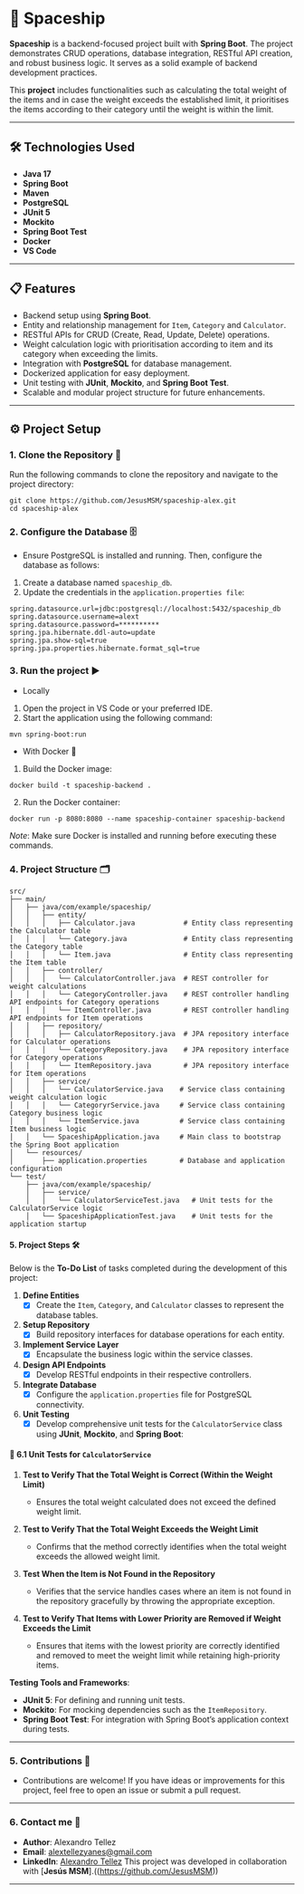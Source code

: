# 🚀 Spaceship

**Spaceship** is a backend-focused project built with **Spring Boot**. The project demonstrates CRUD operations, database integration, RESTful API creation, and robust business logic. It serves as a solid example of backend development practices.

This **project** includes functionalities such as calculating the total weight of the items and in case the weight exceeds the established limit, it prioritises the items according to their category until the weight is within the limit.

---

## 🛠️ Technologies Used

- **Java 17**
- **Spring Boot**
- **Maven**
- **PostgreSQL**
- **JUnit 5**
- **Mockito**
- **Spring Boot Test**
- **Docker**
- **VS Code**

---

## 📋 Features

- Backend setup using **Spring Boot**.
- Entity and relationship management for `Item`, `Category` and `Calculator`. 
- RESTful APIs for CRUD (Create, Read, Update, Delete) operations.
- Weight calculation logic with prioritisation according to item and its category when exceeding the limits.
- Integration with **PostgreSQL** for database management.
- Dockerized application for easy deployment.
- Unit testing with **JUnit**, **Mockito**, and **Spring Boot Test**.
- Scalable and modular project structure for future enhancements.

---

## ⚙️ Project Setup

### 1. Clone the Repository 📂

Run the following commands to clone the repository and navigate to the project directory:

```
git clone https://github.com/JesusMSM/spaceship-alex.git
cd spaceship-alex
```

### 2. Configure the Database 🗄️

* Ensure PostgreSQL is installed and running. Then, configure the database as follows:

1. Create a database named `spaceship_db`.
2. Update the credentials in the `application.properties file`:

```
spring.datasource.url=jdbc:postgresql://localhost:5432/spaceship_db
spring.datasource.username=alext
spring.datasource.password=**********
spring.jpa.hibernate.ddl-auto=update
spring.jpa.show-sql=true
spring.jpa.properties.hibernate.format_sql=true
```

### 3. Run the project ▶️

* Locally
1. Open the project in VS Code or your preferred IDE.
2. Start the application using the following command:
```
mvn spring-boot:run
```

* With Docker 🐳
1. Build the Docker image:
```
docker build -t spaceship-backend .
```
2. Run the Docker container:
```
docker run -p 8080:8080 --name spaceship-container spaceship-backend
```
*Note*: Make sure Docker is installed and running before executing these commands.

### 4. Project Structure 🗂️

```
src/
├── main/
│   ├── java/com/example/spaceship/
│   │   ├── entity/
│   │   │   ├── Calculator.java            # Entity class representing the Calculator table
│   │   │   └── Category.java              # Entity class representing the Category table
│   │   │   └── Item.java                  # Entity class representing the Item table
│   │   ├── controller/
│   │   │   └── CalculatorController.java  # REST controller for weight calculations
│   │   │   └── CategoryController.java    # REST controller handling API endpoints for Category operations
│   │   │   └── ItemController.java        # REST controller handling API endpoints for Item operations
│   │   ├── repository/
│   │   │   ├── CalculatorRepository.java  # JPA repository interface for Calculator operations
│   │   │   └── CategoryRepository.java    # JPA repository interface for Category operations
│   │   │   └── ItemRepository.java        # JPA repository interface for Item operations
│   │   ├── service/
│   │   │   └── CalculatorService.java    # Service class containing weight calculation logic
│   │   │   └── CategoryrService.java     # Service class containing Category business logic
│   │   │   └── ItemService.java          # Service class containing Item business logic
│   │   └── SpaceshipApplication.java     # Main class to bootstrap the Spring Boot application
│   └── resources/
│       ├── application.properties        # Database and application configuration
└── test/
    ├── java/com/example/spaceship/
    │   ├── service/
    │   │   └── CalculatorServiceTest.java   # Unit tests for the CalculatorService logic
    │   └── SpaceshipApplicationTest.java    # Unit tests for the application startup

```

#### 5. Project Steps 🛠️

Below is the **To-Do List** of tasks completed during the development of this project:

1. **Define Entities**
   - [x] Create the `Item`, `Category`, and `Calculator` classes to represent the database tables.

2. **Setup Repository**
   - [x] Build repository interfaces for database operations for each entity.

3. **Implement Service Layer**
   - [x] Encapsulate the business logic within the service classes.

4. **Design API Endpoints**
   - [x] Develop RESTful endpoints in their respective controllers.

5. **Integrate Database**
   - [x] Configure the `application.properties` file for PostgreSQL connectivity.

6. **Unit Testing**
   - [x] Develop comprehensive unit tests for the `CalculatorService` class using **JUnit**, **Mockito**, and **Spring Boot**:

#### 🧪 6.1 Unit Tests for `CalculatorService`

1. **Test to Verify That the Total Weight is Correct (Within the Weight Limit)**
   - Ensures the total weight calculated does not exceed the defined weight limit.

2. **Test to Verify That the Total Weight Exceeds the Weight Limit**
   - Confirms that the method correctly identifies when the total weight exceeds the allowed weight limit.

3. **Test When the Item is Not Found in the Repository**
   - Verifies that the service handles cases where an item is not found in the repository gracefully by throwing the appropriate exception.

4. **Test to Verify That Items with Lower Priority are Removed if Weight Exceeds the Limit**
   - Ensures that items with the lowest priority are correctly identified and removed to meet the weight limit while retaining high-priority items.

**Testing Tools and Frameworks**:
- **JUnit 5**: For defining and running unit tests.
- **Mockito**: For mocking dependencies such as the `ItemRepository`.
- **Spring Boot Test**: For integration with Spring Boot’s application context during tests.

---

### 5. Contributions 🙌

* Contributions are welcome! If you have ideas or improvements for this project, feel free to open an issue or submit a pull request.

---

### 6. Contact me 📧

* **Author**: Alexandro Tellez
* **Email**: alextellezyanes@gmail.com
* **LinkedIn**: [Alexandro Tellez](https://www.linkedin.com/in/alex-tellez-y/)
This project was developed in collaboration with [**Jesús MSM**].((https://github.com/JesusMSM))
---
